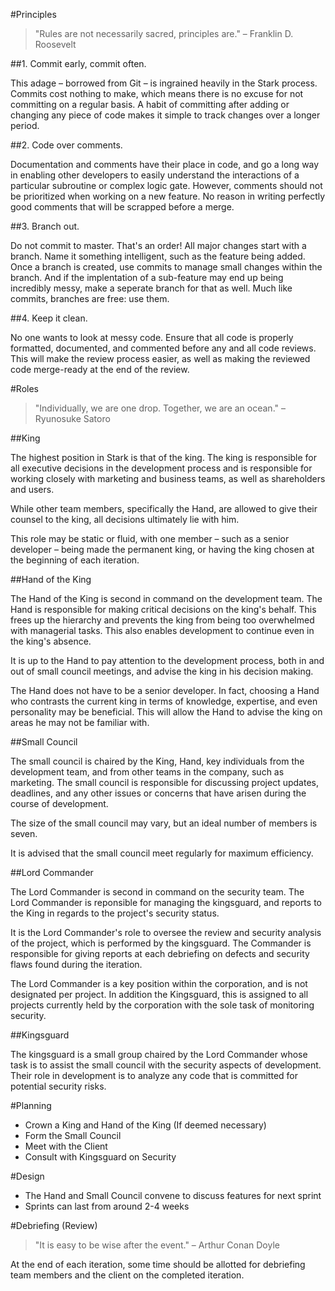 #Principles
>"Rules are not necessarily sacred, principles are." – Franklin D. Roosevelt

##1. Commit early, commit often.

This adage – borrowed from Git – is ingrained heavily in the Stark process. Commits cost nothing to make, which means there is no excuse for not committing on a regular basis. A habit of committing after adding or changing any piece of code makes it simple to track changes over a longer period.

##2. Code over comments.

Documentation and comments have their place in code, and go a long way in enabling other developers to easily understand the interactions of a particular subroutine or complex logic gate. However, comments should not be prioritized when working on a new feature. No reason in writing perfectly good comments that will be scrapped before a merge.

##3. Branch out.

Do not commit to master. That's an order! All major changes start with a branch. Name it something intelligent, such as the feature being added. Once a branch is created, use commits to manage small changes within the branch. And if the implentation of a sub-feature may end up being incredibly messy, make a seperate branch for that as well. Much like commits, branches are free: use them.

##4. Keep it clean.

No one wants to look at messy code. Ensure that all code is properly formatted, documented, and commented before any and all code reviews. This will make the review process easier, as well as making the reviewed code merge-ready at the end of the review.


#Roles
>"Individually, we are one drop. Together, we are an ocean." – Ryunosuke Satoro

##King

The highest position in Stark is that of the king. The king is responsible for all executive decisions in the development process and is responsible for working closely with marketing and business teams, as well as shareholders and users.

While other team members, specifically the Hand, are allowed to give their counsel to the king, all decisions ultimately lie with him.

This role may be static or fluid, with one member – such as a senior developer – being made the permanent king, or having the king chosen at the beginning of each iteration.

##Hand of the King

The Hand of the King is second in command on the development team. The Hand is responsible for making critical decisions on the king's behalf. This frees up the hierarchy and prevents the king from being too overwhelmed with managerial tasks. This also enables development to continue even in the king's absence.

It is up to the Hand to pay attention to the development process, both in and out of small council meetings, and advise the king in his decision making.

The Hand does not have to be a senior developer. In fact, choosing a Hand who contrasts the current king in terms of knowledge, expertise, and even personality may be beneficial. This will allow the Hand to advise the king on areas he may not be familiar with.

##Small Council

The small council is chaired by the King, Hand, key individuals from the development team, and from other teams in the company, such as marketing. The small council is responsible for discussing project updates, deadlines, and any other issues or concerns that have arisen during the course of development.

The size of the small council may vary, but an ideal number of members is seven.

It is advised that the small council meet regularly for maximum efficiency.

##Lord Commander

The Lord Commander is second in command on the security team.  The Lord Commander is reponsible for managing the kingsguard, and reports to the King in regards to the project's security status. 

It is the Lord Commander's role to oversee the review and security analysis of the project, which is performed by the kingsguard. The Commander is responsible for giving reports at each debriefing on defects and security flaws found during the iteration.

The Lord Commander is a key position within the corporation, and is not designated per project. In addition the Kingsguard, this is assigned to all projects currently held by the corporation with the sole task of monitoring security.

##Kingsguard

The kingsguard is a small group chaired by the Lord Commander whose task is to assist the small council with the security aspects of development. Their role in development is to analyze any code that is committed for potential security risks.

#Planning

* Crown a King and Hand of the King (If deemed necessary)
* Form the Small Council
* Meet with the Client
* Consult with Kingsguard on Security

#Design

* The Hand and Small Council convene to discuss features for next sprint
* Sprints can last from around 2-4 weeks

#Debriefing (Review)
>"It is easy to be wise after the event." – Arthur Conan Doyle

At the end of each iteration, some time should be allotted for debriefing team members and the client on the completed iteration.

